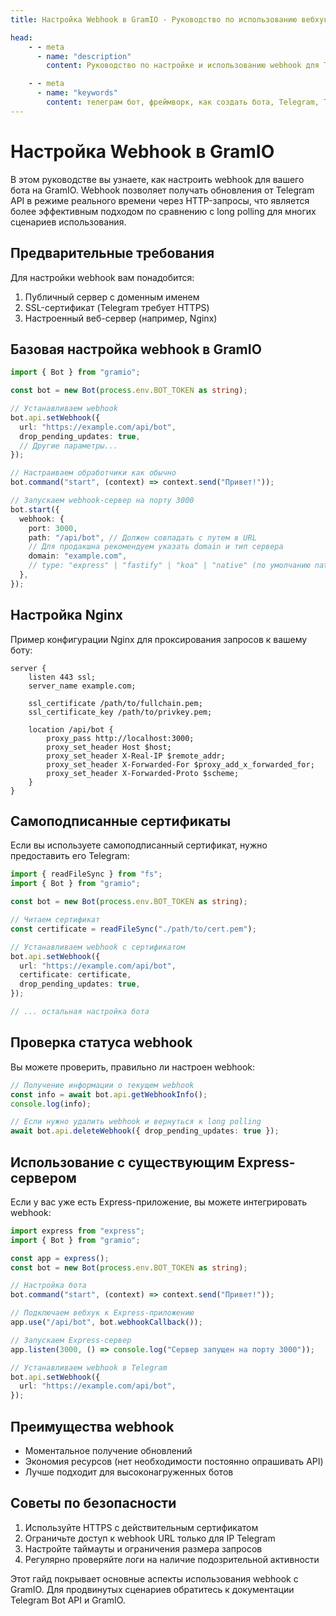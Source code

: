 ```yaml
---
title: Настройка Webhook в GramIO - Руководство по использованию вебхуков

head:
    - - meta
      - name: "description"
        content: Руководство по настройке и использованию webhook для Telegram ботов на GramIO. Узнайте, как настроить HTTPS и обрабатывать обновления в реальном времени.

    - - meta
      - name: "keywords"
        content: телеграм бот, фреймворк, как создать бота, Telegram, Telegram Bot API, GramIO, TypeScript, JavaScript, Node.JS, Nodejs, Deno, Bun, webhook, вебхук, HTTPS, SSL, TLS, сертификат, Nginx, Express, обновления в реальном времени, настройка webhook, setWebhook, getWebhookInfo, webhookCallback, обработка вебхуков, прокси для бота, long polling vs webhook, самоподписанный сертификат
---
```


# Настройка Webhook в GramIO

В этом руководстве вы узнаете, как настроить webhook для вашего бота на GramIO. Webhook позволяет получать обновления от Telegram API в режиме реального времени через HTTP-запросы, что является более эффективным подходом по сравнению с long polling для многих сценариев использования.

## Предварительные требования

Для настройки webhook вам понадобится:

1. Публичный сервер с доменным именем
2. SSL-сертификат (Telegram требует HTTPS)
3. Настроенный веб-сервер (например, Nginx)

## Базовая настройка webhook в GramIO

```ts
import { Bot } from "gramio";

const bot = new Bot(process.env.BOT_TOKEN as string);

// Устанавливаем webhook
bot.api.setWebhook({
  url: "https://example.com/api/bot",
  drop_pending_updates: true,
  // Другие параметры...
});

// Настраиваем обработчики как обычно
bot.command("start", (context) => context.send("Привет!"));

// Запускаем webhook-сервер на порту 3000
bot.start({
  webhook: {
    port: 3000,
    path: "/api/bot", // Должен совпадать с путем в URL
    // Для продакшна рекомендуем указать domain и тип сервера
    domain: "example.com",
    // type: "express" | "fastify" | "koa" | "native" (по умолчанию native)
  },
});
```

## Настройка Nginx

Пример конфигурации Nginx для проксирования запросов к вашему боту:

```nginx
server {
    listen 443 ssl;
    server_name example.com;

    ssl_certificate /path/to/fullchain.pem;
    ssl_certificate_key /path/to/privkey.pem;

    location /api/bot {
        proxy_pass http://localhost:3000;
        proxy_set_header Host $host;
        proxy_set_header X-Real-IP $remote_addr;
        proxy_set_header X-Forwarded-For $proxy_add_x_forwarded_for;
        proxy_set_header X-Forwarded-Proto $scheme;
    }
}
```

## Самоподписанные сертификаты

Если вы используете самоподписанный сертификат, нужно предоставить его Telegram:

```ts
import { readFileSync } from "fs";
import { Bot } from "gramio";

const bot = new Bot(process.env.BOT_TOKEN as string);

// Читаем сертификат
const certificate = readFileSync("./path/to/cert.pem");

// Устанавливаем webhook с сертификатом
bot.api.setWebhook({
  url: "https://example.com/api/bot",
  certificate: certificate,
  drop_pending_updates: true,
});

// ... остальная настройка бота
```

## Проверка статуса webhook

Вы можете проверить, правильно ли настроен webhook:

```ts
// Получение информации о текущем webhook
const info = await bot.api.getWebhookInfo();
console.log(info);

// Если нужно удалить webhook и вернуться к long polling
await bot.api.deleteWebhook({ drop_pending_updates: true });
```

## Использование с существующим Express-сервером

Если у вас уже есть Express-приложение, вы можете интегрировать webhook:

```ts
import express from "express";
import { Bot } from "gramio";

const app = express();
const bot = new Bot(process.env.BOT_TOKEN as string);

// Настройка бота
bot.command("start", (context) => context.send("Привет!"));

// Подключаем вебхук к Express-приложению
app.use("/api/bot", bot.webhookCallback());

// Запускаем Express-сервер
app.listen(3000, () => console.log("Сервер запущен на порту 3000"));

// Устанавливаем webhook в Telegram
bot.api.setWebhook({
  url: "https://example.com/api/bot",
});
```

## Преимущества webhook

- Моментальное получение обновлений
- Экономия ресурсов (нет необходимости постоянно опрашивать API)
- Лучше подходит для высоконагруженных ботов

## Советы по безопасности

1. Используйте HTTPS с действительным сертификатом
2. Ограничьте доступ к webhook URL только для IP Telegram
3. Настройте таймауты и ограничения размера запросов
4. Регулярно проверяйте логи на наличие подозрительной активности

Этот гайд покрывает основные аспекты использования webhook с GramIO. Для продвинутых сценариев обратитесь к документации Telegram Bot API и GramIO. 